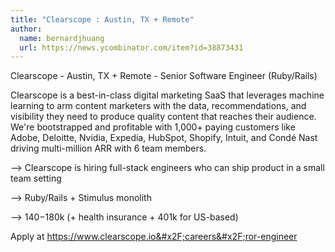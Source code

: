```yaml
---
title: "Clearscope : Austin, TX + Remote"
author:
  name: bernardjhuang
  url: https://news.ycombinator.com/item?id=38873431
---
```

Clearscope - Austin, TX + Remote - Senior Software Engineer (Ruby&#x2F;Rails)

Clearscope is a best-in-class digital marketing SaaS that leverages machine learning to arm content marketers with the data, recommendations, and visibility they need to produce quality content that reaches their audience. We&#x27;re bootstrapped and profitable with 1,000+ paying customers like Adobe, Deloitte, Nvidia, Expedia, HubSpot, Shopify, Intuit, and Condé Nast driving multi-million ARR with 6 team members.

—&gt; Clearscope is hiring full-stack engineers who can ship product in a small team setting

—&gt; Ruby&#x2F;Rails + Stimulus monolith

—&gt; $140-$180k (+ health insurance + 401k for US-based)

Apply at <a href="https:&#x2F;&#x2F;www.clearscope.io&#x2F;careers&#x2F;ror-engineer" rel="nofollow">https:&#x2F;&#x2F;www.clearscope.io&#x2F;careers&#x2F;ror-engineer</a>
